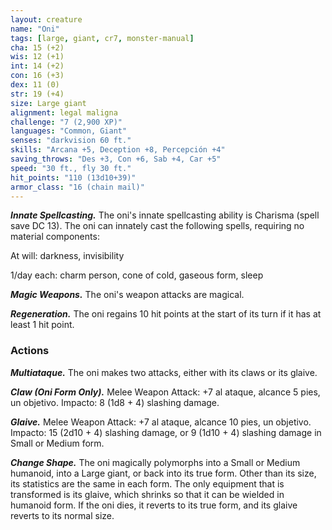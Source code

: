 ```yaml
---
layout: creature
name: "Oni"
tags: [large, giant, cr7, monster-manual]
cha: 15 (+2)
wis: 12 (+1)
int: 14 (+2)
con: 16 (+3)
dex: 11 (0)
str: 19 (+4)
size: Large giant
alignment: legal maligna
challenge: "7 (2,900 XP)"
languages: "Common, Giant"
senses: "darkvision 60 ft."
skills: "Arcana +5, Deception +8, Percepción +4"
saving_throws: "Des +3, Con +6, Sab +4, Car +5"
speed: "30 ft., fly 30 ft."
hit_points: "110 (13d10+39)"
armor_class: "16 (chain mail)"
---
```


***Innate Spellcasting.*** The oni's innate spellcasting ability is Charisma (spell save DC 13). The oni can innately cast the following spells, requiring no material components:

At will: darkness, invisibility

1/day each: charm person, cone of cold, gaseous form, sleep

***Magic Weapons.*** The oni's weapon attacks are magical.

***Regeneration.*** The oni regains 10 hit points at the start of its turn if it has at least 1 hit point.

### Actions

***Multiataque.*** The oni makes two attacks, either with its claws or its glaive.

***Claw (Oni Form Only).*** Melee Weapon Attack: +7 al ataque, alcance 5 pies, un objetivo. Impacto: 8 (1d8 + 4) slashing damage.

***Glaive.*** Melee Weapon Attack: +7 al ataque, alcance 10 pies, un objetivo. Impacto: 15 (2d10 + 4) slashing damage, or 9 (1d10 + 4) slashing damage in Small or Medium form.

***Change Shape.*** The oni magically polymorphs into a Small or Medium humanoid, into a Large giant, or back into its true form. Other than its size, its statistics are the same in each form. The only equipment that is transformed is its glaive, which shrinks so that it can be wielded in humanoid form. If the oni dies, it reverts to its true form, and its glaive reverts to its normal size.